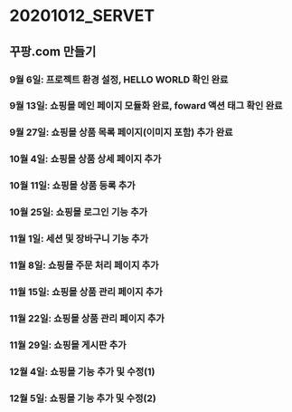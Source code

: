 # 20201012_SERVET
## 꾸팡.com 만들기
### 9월 6일: 프로젝트 환경 설정, HELLO WORLD 확인 완료
### 9월 13일: 쇼핑몰 메인 페이지 모듈화 완료, foward 액션 태그 확인 완료
### 9월 27일: 쇼핑몰 상품 목록 페이지(이미지 포함) 추가 완료
### 10월 4일: 쇼핑몰 상품 상세 페이지 추가
### 10월 11일: 쇼핑몰 상품 등록 추가
### 10월 25일: 쇼핑몰 로그인 기능 추가
### 11월 1일: 세션 및 장바구니 기능 추가
### 11월 8일: 쇼핑몰 주문 처리 페이지 추가
### 11월 15일: 쇼핑몰 상품 관리 페이지 추가
### 11월 22일: 쇼핑몰 상품 관리 페이지 추가
### 11월 29일: 쇼핑몰 게시판 추가
### 12월 4일: 쇼핑몰 기능 추가 및 수정(1)
### 12월 5일: 쇼핑몰 기능 추가 및 수정(2)


